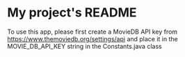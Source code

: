 # My project's README

To use this app, please first create a MovieDB API key
from https://www.themoviedb.org/settings/api and place it
in the MOVIE_DB_API_KEY string in the Constants.java class